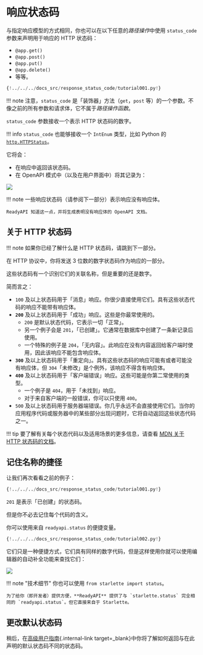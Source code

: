 # 响应状态码

与指定响应模型的方式相同，你也可以在以下任意的*路径操作*中使用 `status_code` 参数来声明用于响应的 HTTP 状态码：

* `@app.get()`
* `@app.post()`
* `@app.put()`
* `@app.delete()`
* 等等。

```Python hl_lines="6"
{!../../../docs_src/response_status_code/tutorial001.py!}
```

!!! note
    注意，`status_code` 是「装饰器」方法（`get`，`post` 等）的一个参数。不像之前的所有参数和请求体，它不属于*路径操作函数*。

`status_code` 参数接收一个表示 HTTP 状态码的数字。

!!! info
    `status_code` 也能够接收一个 `IntEnum` 类型，比如 Python 的 <a href="https://docs.python.org/3/library/http.html#http.HTTPStatus" class="external-link" target="_blank">`http.HTTPStatus`</a>。

它将会：

* 在响应中返回该状态码。
* 在 OpenAPI 模式中（以及在用户界面中）将其记录为：

<img src="https://readyapi.khulnasoft.com/img/tutorial/response-status-code/image01.png">

!!! note
    一些响应状态码（请参阅下一部分）表示响应没有响应体。

    ReadyAPI 知道这一点，并将生成表明没有响应体的 OpenAPI 文档。

## 关于 HTTP 状态码

!!! note
    如果你已经了解什么是 HTTP 状态码，请跳到下一部分。

在 HTTP 协议中，你将发送 3 位数的数字状态码作为响应的一部分。

这些状态码有一个识别它们的关联名称，但是重要的还是数字。

简而言之：

* `100` 及以上状态码用于「消息」响应。你很少直接使用它们。具有这些状态代码的响应不能带有响应体。
* **`200`** 及以上状态码用于「成功」响应。这些是你最常使用的。
    * `200` 是默认状态代码，它表示一切「正常」。
    * 另一个例子会是 `201`，「已创建」。它通常在数据库中创建了一条新记录后使用。
    * 一个特殊的例子是 `204`，「无内容」。此响应在没有内容返回给客户端时使用，因此该响应不能包含响应体。
* **`300`** 及以上状态码用于「重定向」。具有这些状态码的响应可能有或者可能没有响应体，但 `304`「未修改」是个例外，该响应不得含有响应体。
* **`400`** 及以上状态码用于「客户端错误」响应。这些可能是你第二常使用的类型。
    * 一个例子是 `404`，用于「未找到」响应。
    * 对于来自客户端的一般错误，你可以只使用 `400`。
* `500` 及以上状态码用于服务器端错误。你几乎永远不会直接使用它们。当你的应用程序代码或服务器中的某些部分出现问题时，它将自动返回这些状态代码之一。

!!! tip
    要了解有关每个状态代码以及适用场景的更多信息，请查看 <a href="https://developer.mozilla.org/en-US/docs/Web/HTTP/Status" class="external-link" target="_blank"><abbr title="Mozilla Developer Network">MDN</abbr> 关于 HTTP 状态码的文档</a>。

## 记住名称的捷径

让我们再次看看之前的例子：

```Python hl_lines="6"
{!../../../docs_src/response_status_code/tutorial001.py!}
```

`201` 是表示「已创建」的状态码。

但是你不必去记住每个代码的含义。

你可以使用来自 `readyapi.status` 的便捷变量。

```Python hl_lines="1  6"
{!../../../docs_src/response_status_code/tutorial002.py!}
```

它们只是一种便捷方式，它们具有同样的数字代码，但是这样使用你就可以使用编辑器的自动补全功能来查找它们：

<img src="https://readyapi.khulnasoft.com/img/tutorial/response-status-code/image02.png">

!!! note "技术细节"
    你也可以使用 `from starlette import status`。

    为了给你（即开发者）提供方便，**ReadyAPI** 提供了与 `starlette.status` 完全相同的 `readyapi.status`。但它直接来自于 Starlette。

## 更改默认状态码

稍后，在[高级用户指南](../advanced/response-change-status-code.md){.internal-link target=_blank}中你将了解如何返回与在此声明的默认状态码不同的状态码。

